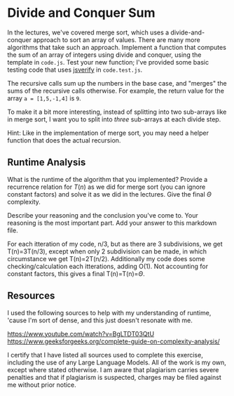 # Divide and Conquer Sum

In the lectures, we've covered merge sort, which uses a divide-and-conquer
approach to sort an array of values. There are many more algorithms that take
such an approach. Implement a function that computes the sum of an array of
integers using divide and conquer, using the template in `code.js`. Test your
new function; I've provided some basic testing code that uses
[jsverify](https://jsverify.github.io/) in `code.test.js`.

The recursive calls sum up the numbers in the base case, and "merges" the sums
of the recursive calls otherwise. For example, the return value for the array `a
= [1,5,-1,4]` is `9`.

To make it a bit more interesting, instead of splitting into two sub-arrays like
in merge sort, I want you to split into *three* sub-arrays at each divide step.

Hint: Like in the implementation of merge sort, you may need a helper function
that does the actual recursion.

## Runtime Analysis

What is the runtime of the algorithm that you implemented? Provide a recurrence
relation for $T(n)$ as we did for merge sort (you can ignore constant factors)
and solve it as we did in the lectures. Give the final $\Theta$ complexity.

Describe your reasoning and the conclusion you've come to. Your reasoning is the
most important part. Add your answer to this markdown file.

For each itteration of my code, n/3, but as there are 3 subdivisions, we get
T(n)=3T(n/3), except when only 2 subdivision can be made, in which circumstance
we get T(n)=2T(n/2). Additionally my code does some checking/calculation each
itterations, adding O(1). Not accounting for constant factors, this gives a
final T(n)=T(n)=$\Theta$.

## Resources
I used the following sources to help with my understanding of runtime, 'cause
I'm sort of dense, and this just doesn't resonate with me.

https://www.youtube.com/watch?v=BgLTDT03QtU
https://www.geeksforgeeks.org/complete-guide-on-complexity-analysis/

I certify that I have listed all sources used to complete this exercise,
including the use of any Large Language Models. All of the work is my own, except
where stated otherwise. I am aware that plagiarism carries severe penalties and
that if plagiarism is suspected, charges may be filed against me without prior
notice.
